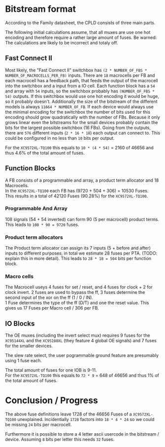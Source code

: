 # Bitstream format

According to the Family datasheet, the CPLD consists of three main parts.

The following initial calculations assume, that all muxes are use one hot encoding and therefore require a rather large amount of fuses. Be warned: The calculations are likely to be incorrect and totaly off.

## Fast Connect II

Most likely, the "Fast Connect II" switchbox has `(2 * NUMBER_OF_FBS * NUMBER_OF_MACROCELLS_PER_FB)` inputs. There are `18` macrocells per FB and each macrocell has a feedback path, that feeds the output of the macrocell into the switchbox and a input from a IO cell. Each function block has a `54` and array with `54` inputs, so the switchbox probably has `(NUMBER_OF_FBS * 54)` outputs. If this switchbox would use one hot encoding it would be huge, so it probably doesn't. Additionally the size of the bitstream of the different models is always `11664 * NUMBER_OF_FB`. If each device would always use the minimal encoding for the switchbox the number of bits used for this encoding should grow quadratically with the number of FBs. Because it only grows linear even the bitstreams for the small devices probably contain the bits for the largest possible switchbox (16 FBs). Going from the outputs, there are `576` different inputs (`2 * 16 * 18`) each output can connect to. This could be configured in no less than `10` bits per output.

For the `XC9572XL-TQ100` this equals to `10 * (4 * 54)` = 2160 of 46656 and thus 4.6% of the total amount of fuses.

## Function Blocks

A FB consists of a programmable and array, a product term allocator and 18 Macrocells.  
In the `XC9572XL-TQ100` each FB has (9720 + 504 + 306) = 10530 Fuses.  
This results in a total of 42120 Fuses (90.28%) for the `XC9572XL-TQ100`.

### Programmable And Array

108 signals (54 + 54 inverted) can form 90 (5 per macrocell) product terms.  
This leads to `108 * 90 = 9720` fuses.

### Product term allocators

The Product term allocator can assign its 7 inputs (5 + before and after) inputs to different purposes, in total we estimate 28 fuses per PTA. (TODO: explain this in more detail). This leads to `28 * 18 = 504` bits per function block.

### Macro cells

The Macrocell useys 4 fuses for set / reset, and 4 fuses for clock + 2 for clock invert.
2 fuses are used to bypass the ff, 3 fuses determine the second input of the xor on the ff (1 / 0 / IN).  
1 Fuse determines the type of the ff (D/T) and one the reset value.
This gives us 17 Fuses per Macro cell / 306 per FB.

## IO Blocks

The OE muxes (including the invert select mux) requires 9 fuses for the `XC95144XL` and the `XC95288XL` (they feature 4 global OE signals) and 7 fuses for the smaller devices.

The slew rate select, the user pogrammable ground feature are presumably using 1 fuse each.

The total amount of fuses for one IOB is 9-11.  
For the `XC9572XL-TQ100` this equals to `72 * 9` = 648 of 46656 and thus 1% of the total amount of fuses.

# Conclusion / Progress

The above fuse definitions leave 1728 of the 46656 Fuses of a `XC9572XL-TQ100` unexplained. Incidentially `1728` factors into `18 * 4 * 24` so we could be missing `24` bits per macrocell. 

Furthermore it is possible to store a 4 letter ascii usercode in the bitstream / device. Assuming `8` bits per letter this needs `32` fuses.
